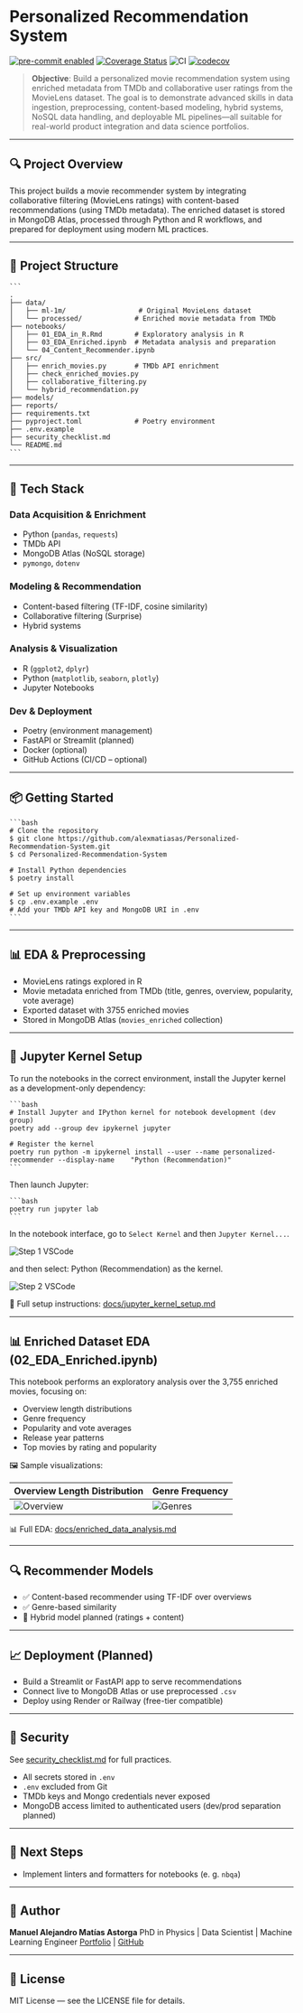 # Personalized Recommendation System

[![pre-commit enabled](https://img.shields.io/badge/pre--commit-enabled-brightgreen)](https://pre-commit.com/)
[![Coverage Status](https://img.shields.io/badge/coverage-dynamic-lightgrey)](https://pytest-cov.readthedocs.io/)
![CI](https://github.com/alexmatiasas/Personalized-Recommendation-System/actions/workflows/ci.yml/badge.svg)
[![codecov](https://codecov.io/gh/tu-usuario/tu-repo/branch/develop/graph/badge.svg)](https://codecov.io/gh/tu-usuario/tu-repo)

> **Objective**: Build a personalized movie recommendation system using enriched metadata from TMDb and collaborative user ratings from the MovieLens dataset. The goal is to demonstrate advanced skills in data ingestion, preprocessing, content-based modeling, hybrid systems, NoSQL data handling, and deployable ML pipelines—all suitable for real-world product integration and data science portfolios.

---

## 🔍 Project Overview

This project builds a movie recommender system by integrating collaborative filtering (MovieLens ratings) with content-based recommendations (using TMDb metadata). The enriched dataset is stored in MongoDB Atlas, processed through Python and R workflows, and prepared for deployment using modern ML practices.

---

## 📁 Project Structure

    ```
    .
    ├── data/
    │   ├── ml-1m/                  # Original MovieLens dataset
    │   └── processed/             # Enriched movie metadata from TMDb
    ├── notebooks/
    │   ├── 01_EDA_in_R.Rmd        # Exploratory analysis in R
    │   ├── 03_EDA_Enriched.ipynb  # Metadata analysis and preparation
    │   └── 04_Content_Recommender.ipynb
    ├── src/
    │   ├── enrich_movies.py       # TMDb API enrichment
    │   ├── check_enriched_movies.py
    │   ├── collaborative_filtering.py
    │   └── hybrid_recommendation.py
    ├── models/
    ├── reports/
    ├── requirements.txt
    ├── pyproject.toml             # Poetry environment
    ├── .env.example
    ├── security_checklist.md
    └── README.md
    ```

---

## 🚀 Tech Stack

### Data Acquisition & Enrichment

* Python (`pandas`, `requests`)
* TMDb API
* MongoDB Atlas (NoSQL storage)
* `pymongo`, `dotenv`

### Modeling & Recommendation

* Content-based filtering (TF-IDF, cosine similarity)
* Collaborative filtering (Surprise)
* Hybrid systems

### Analysis & Visualization

* R (`ggplot2`, `dplyr`)
* Python (`matplotlib`, `seaborn`, `plotly`)
* Jupyter Notebooks

### Dev & Deployment

* Poetry (environment management)
* FastAPI or Streamlit (planned)
* Docker (optional)
* GitHub Actions (CI/CD – optional)

---

## 📦 Getting Started

    ```bash
    # Clone the repository
    $ git clone https://github.com/alexmatiasas/Personalized-Recommendation-System.git
    $ cd Personalized-Recommendation-System

    # Install Python dependencies
    $ poetry install

    # Set up environment variables
    $ cp .env.example .env
    # Add your TMDb API key and MongoDB URI in .env
    ```

---

## 📊 EDA & Preprocessing

* MovieLens ratings explored in R
* Movie metadata enriched from TMDb (title, genres, overview, popularity, vote average)
* Exported dataset with 3755 enriched movies
* Stored in MongoDB Atlas (`movies_enriched` collection)

---

## 📓 Jupyter Kernel Setup

To run the notebooks in the correct environment, install the Jupyter kernel as a development-only dependency:

    ```bash
    # Install Jupyter and IPython kernel for notebook development (dev group)
    poetry add --group dev ipykernel jupyter

    # Register the kernel
    poetry run python -m ipykernel install --user --name personalized-recommender --display-name    "Python (Recommendation)"
    ```

Then launch Jupyter:

    ```bash
    poetry run jupyter lab
    ```

In the notebook interface, go to `Select Kernel` and then `Jupyter Kernel...`.

![Step 1 VSCode](docs/images/VSCode-setup-kernel-2.png)

and then select: Python (Recommendation) as the kernel.

![Step 2 VSCode](docs/images/VSCode-setup-kernel-3.png)

📓 Full setup instructions: [docs/jupyter_kernel_setup.md](docs/jupyter_kernel_setup.md)

---

## 📊 Enriched Dataset EDA (02_EDA_Enriched.ipynb)

This notebook performs an exploratory analysis over the 3,755 enriched movies, focusing on:

* Overview length distributions
* Genre frequency
* Popularity and vote averages
* Release year patterns
* Top movies by rating and popularity

🖼️ Sample visualizations:

| Overview Length Distribution | Genre Frequency |
|-----------------------------|-----------------|
| ![Overview](docs/images/overview_length.png) | ![Genres](docs/images/genre_freq.png) |

📊 Full EDA: [docs/enriched_data_analysis.md](docs/enriched_data_analysis.md)

---

## 🔍 Recommender Models

* ✅ Content-based recommender using TF-IDF over overviews
* ✅ Genre-based similarity
* 🧪 Hybrid model planned (ratings + content)

---

## 📈 Deployment (Planned)

* Build a Streamlit or FastAPI app to serve recommendations
* Connect live to MongoDB Atlas or use preprocessed `.csv`
* Deploy using Render or Railway (free-tier compatible)

---

## 🔐 Security

See [security\_checklist.md](./security_checklist.md) for full practices.

* All secrets stored in `.env`
* `.env` excluded from Git
* TMDb keys and Mongo credentials never exposed
* MongoDB access limited to authenticated users (dev/prod separation planned)

---

## 🧩 Next Steps

* Implement linters and formatters for notebooks (e. g. `nbqa`)

---

## 🧠 Author

**Manuel Alejandro Matías Astorga**
PhD in Physics | Data Scientist | Machine Learning Engineer
[Portfolio](https://alexmatiasas.github.io) | [GitHub](https://github.com/alexmatiasas)

---

## 📄 License

MIT License — see the LICENSE file for details.
